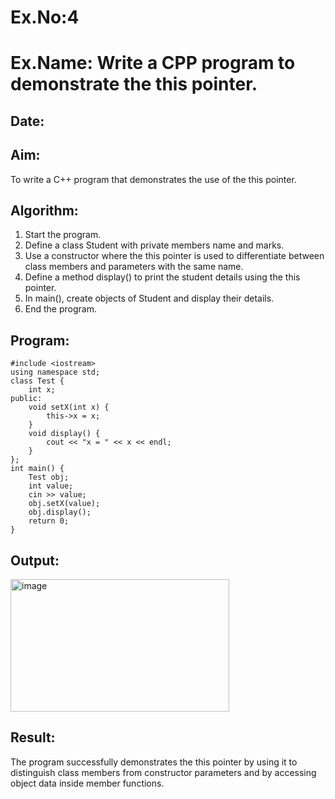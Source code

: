 # Ex.No:4
# Ex.Name: Write a CPP program to demonstrate the this pointer.
## Date:
## Aim:
To write a C++ program that demonstrates the use of the this pointer.

## Algorithm:
1. Start the program.
2. Define a class Student with private members name and marks.
3. Use a constructor where the this pointer is used to differentiate between class members and parameters with the same name.
4. Define a method display() to print the student details using the this pointer.
5. In main(), create objects of Student and display their details.
6. End the program.


## Program:
```
#include <iostream>
using namespace std;
class Test {
    int x;
public:
    void setX(int x) {
        this->x = x; 
    }
    void display() {
        cout << "x = " << x << endl;
    }
};
int main() {
    Test obj;
    int value;
    cin >> value;
    obj.setX(value);
    obj.display();
    return 0;
}
```



## Output:
<img width="350" height="212" alt="image" src="https://github.com/user-attachments/assets/86e16412-3838-4f67-8e08-d756c1361de3" />



## Result:
The program successfully demonstrates the this pointer by using it to distinguish class members from constructor parameters and by accessing object data inside member functions.
